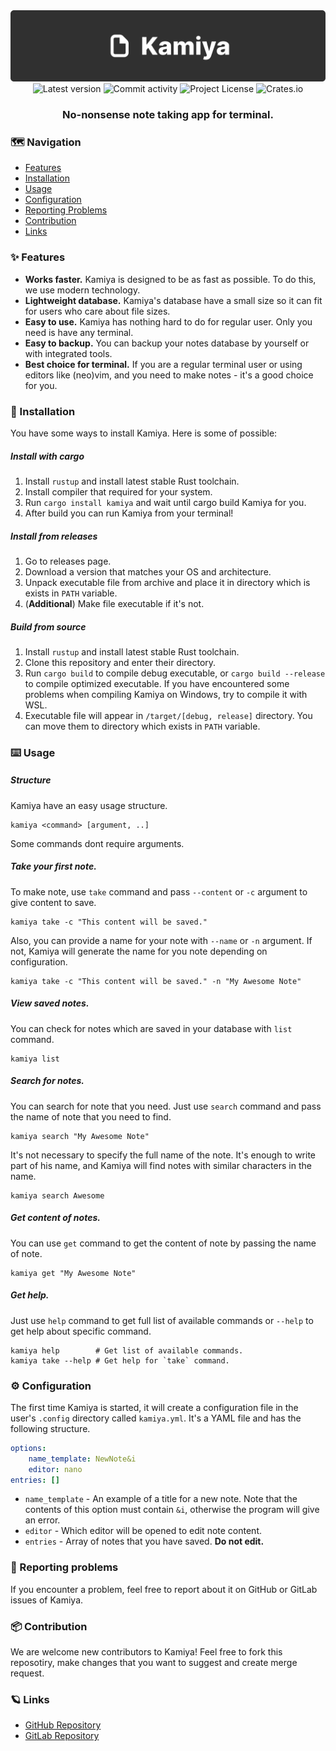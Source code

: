<div align="center" style="text-align:center">
    <img src="imgs/banner.png"/>
    <div align="center">
        <img alt="Latest version" src="https://img.shields.io/gitlab/v/release/kostya-zero/kamiya?style=flat-square&labelColor=303030&color=26A269">
        <img alt="Commit activity" src="https://img.shields.io/github/commit-activity/w/kostya-zero/kamiya?style=flat-square&labelColor=303030&color=3584E4">
        <img alt="Project License" src="https://img.shields.io/github/license/kostya-zero%2Fkamiya?style=flat-square&labelColor=303030&color=FFA348">
        <img alt="Crates.io" src="https://img.shields.io/crates/v/kamiya?style=flat-square&labelColor=303030&color=F8E45C">
    </div>
    <h3>No-nonsense note taking app for terminal.</h3>
</div>

### 🗺️ Navigation

- [Features](#✨-features)
- [Installation](#💾-installation)
- [Usage](#⌨%EF%B8%8F-usage)
- [Configuration](#⚙%EF%B8%8F-configuration)
- [Reporting Problems](#📨-reporting-problems)
- [Contribution](#📦-contribution)
- [Links](#🪐-links)


### ✨ Features

- **Works faster.** Kamiya is designed to be as fast as possible. To do this, we use modern technology.
- **Lightweight database.** Kamiya's database have a small size so it can fit for users who care about file sizes.
- **Easy to use.** Kamiya has nothing hard to do for regular user. Only you need is have any terminal.
- **Easy to backup.** You can backup your notes database by yourself or with integrated tools.
- **Best choice for terminal.** If you are a regular terminal user or using editors like (neo)vim, and you need to make notes - it's a good choice for you.

### 💾 Installation

You have some ways to install Kamiya. Here is some of possible:

##### Install with cargo

1. Install `rustup` and install latest stable Rust toolchain.
2. Install compiler that required for your system.
3. Run `cargo install kamiya` and wait until cargo build Kamiya for you.
4. After build you can run Kamiya from your terminal!

##### Install from releases

1. Go to releases page.
2. Download a version that matches your OS and architecture.
3. Unpack executable file from archive and place it in directory which is exists in `PATH` variable.
4. (**Additional**) Make file executable if it's not.

##### Build from source

1. Install `rustup` and install latest stable Rust toolchain.
2. Clone this repository and enter their directory.
3. Run `cargo build` to compile debug executable, or `cargo build --release` to compile optimized executable. If you have encountered some problems when compiling Kamiya on Windows, try to compile it with WSL.
4. Executable file will appear in `/target/[debug, release]` directory. You can move them to directory which exists in `PATH` variable.

### ⌨️ Usage

##### Structure

Kamiya have an easy usage structure.

```shell
kamiya <command> [argument, ..]
```

Some commands dont require arguments.

##### Take your first note.

To make note, use `take` command and pass `--content` or `-c` argument to give content to save.

```shell
kamiya take -c "This content will be saved."
```

Also, you can provide a name for your note with `--name` or `-n` argument. 
If not, Kamiya will generate the name for you note depending on configuration.

```shell
kamiya take -c "This content will be saved." -n "My Awesome Note"
```

##### View saved notes.

You can check for notes which are saved in your database with `list` command.

```shell
kamiya list
```

##### Search for notes.

You can search for note that you need. 
Just use `search` command and pass the name of note that you need to find.

```shell
kamiya search "My Awesome Note"
```
It's not necessary to specify the full name of the note. 
It's enough to write part of his name, and Kamiya will find notes with similar characters in the name.

```shell
kamiya search Awesome
```

##### Get content of notes.

You can use `get` command to get the content of note by passing the name of note.

```shell
kamiya get "My Awesome Note"
```

##### Get help.

Just use `help` command to get full list of available commands or `--help` to get help about specific command.

```shell
kamiya help        # Get list of available commands.
kamiya take --help # Get help for `take` command.
```

### ⚙️ Configuration

The first time Kamiya is started, it will create a configuration file in the user's `.config` directory called `kamiya.yml`.
It's a YAML file and has the following structure.

```yml
options:
    name_template: NewNote&i
    editor: nano
entries: []
```
- `name_template` - An example of a title for a new note. Note that the contents of this option must contain `&i`, otherwise the program will give an error.
- `editor` - Which editor will be opened to edit note content.
- `entries` - Array of notes that you have saved. **Do not edit.**

### 📨 Reporting problems

If you encounter a problem, feel free to report about it on GitHub or GitLab issues of Kamiya.

### 📦 Contribution

We are welcome new contributors to Kamiya!
Feel free to fork this reposotiry, make changes that you want to suggest and create merge request.

### 🪐 Links

- [GitHub Repository](https://github.com/kostya-zero/kamiya)
- [GitLab Repository](https://gitlab.com/kostya-zero/kamiya)

